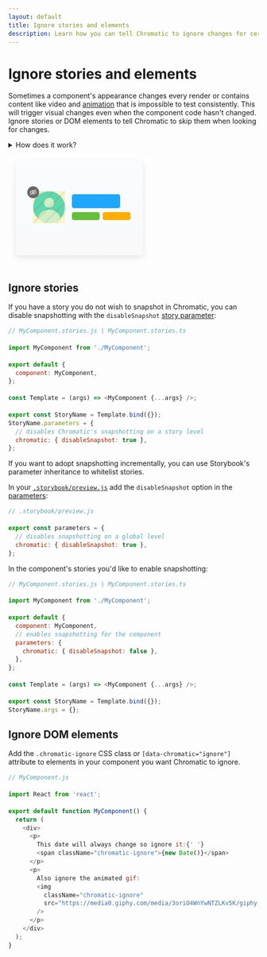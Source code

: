 ```yaml
---
layout: default
title: Ignore stories and elements
description: Learn how you can tell Chromatic to ignore changes for certain elements
---
```


# Ignore stories and elements

Sometimes a component's appearance changes every render or contains content like video and [animation](animations) that is impossible to test consistently. This will trigger visual changes even when the component code hasn't changed. Ignore stories or DOM elements to tell Chromatic to skip them when looking for changes.

<details>
<summary>How does it work?</summary>

Chromatic uses the rendered visual output at the pixel level to determine whether components' have changed.
Setting the `.chromatic-ignore` class or `[data-chromatic="ignore"]` attribute instructs the diffing algorithm to ignore the
pixels within the bounding rectangle of ignored elements. It's important to ensure the calculated bounding rectangle fully covers the changing content.

</details>

![Ignore elements](img/ignore.jpg)

## Ignore stories

If you have a story you do not wish to snapshot in Chromatic, you can disable snapshotting with the
`disableSnapshot` [story parameter](https://storybook.js.org/docs/react/writing-stories/parameters#story-parameters):

```js
// MyComponent.stories.js | MyComponent.stories.ts

import MyComponent from './MyComponent';

export default {
  component: MyComponent,
};

const Template = (args) => <MyComponent {...args} />;

export const StoryName = Template.bind({});
StoryName.parameters = {
  // disables Chromatic's snapshotting on a story level
  chromatic: { disableSnapshot: true },
};
```

If you want to adopt snapshotting incrementally, you can use Storybook's parameter inheritance to whitelist stories.

In your [`.storybook/preview.js`](https://storybook.js.org/docs/react/configure/overview#configure-story-rendering) add the `disableSnapshot` option in the [parameters](https://storybook.js.org/docs/react/writing-stories/parameters#global-parameters):

```js
// .storybook/preview.js

export const parameters = {
  // disables snapshotting on a global level
  chromatic: { disableSnapshot: true },
};
```

In the component's stories you'd like to enable snapshotting:

```js
// MyComponent.stories.js | MyComponent.stories.ts

import MyComponent from './MyComponent';

export default {
  component: MyComponent,
  // enables snapshotting for the component
  parameters: {
    chromatic: { disableSnapshot: false },
  },
};

const Template = (args) => <MyComponent {...args} />;

export const StoryName = Template.bind({});
StoryName.args = {};
```

## Ignore DOM elements

Add the `.chromatic-ignore` CSS class or `[data-chromatic="ignore"]` attribute to elements in your component you want
Chromatic to ignore.

```js
// MyComponent.js

import React from 'react';

export default function MyComponent() {
  return (
    <div>
      <p>
        This date will always change so ignore it:{' '}
        <span className="chromatic-ignore">{new Date()}</span>
      </p>
      <p>
        Also ignore the animated gif:
        <img
          className="chromatic-ignore"
          src="https://media0.giphy.com/media/3oriO4WnYwNTZLKv5K/giphy.gif"
        />
      </p>
    </div>
  );
}
```
